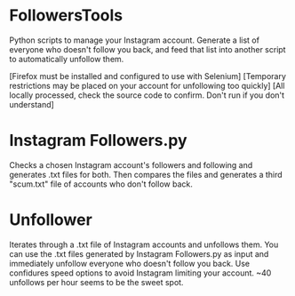 # FollowersTools
Python scripts to manage your Instagram account. Generate a list of everyone who doesn't follow you back, and feed that list into another script to automatically unfollow them.

[Firefox must be installed and configured to use with Selenium]
[Temporary restrictions may be placed on your account for unfollowing too quickly]
[All locally processed, check the source code to confirm. Don't run if you don't understand]

# Instagram Followers.py 
Checks a chosen Instagram account's followers and following and generates .txt files for both. 
Then compares the files and generates a third "scum.txt" file of accounts who don't follow back.

# Unfollower
Iterates through a .txt file of Instagram accounts and unfollows them.
You can use the .txt files generated by Instagram Followers.py as input and immediately unfollow everyone who doesn't follow you back.
Use confidures speed options to avoid Instagram limiting your account.
~40 unfollows per hour seems to be the sweet spot.
